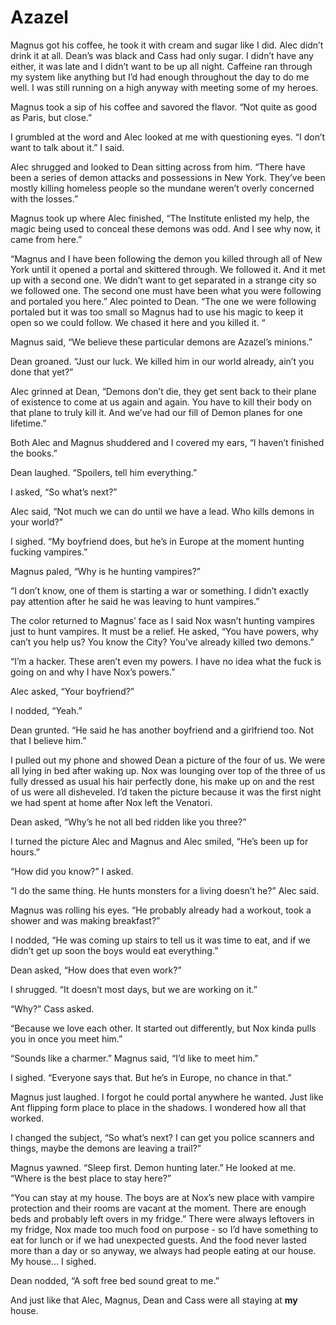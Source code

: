 # Azazel

Magnus got his coffee, he took it with cream and sugar like I did. Alec didn’t drink it at all. Dean’s was black and Cass had only sugar. I didn’t have any either, it was late and I didn’t want to be up all night. Caffeine ran through my system like anything but I’d had enough throughout the day to do me well. I was still running on a high anyway with meeting some of my heroes.

Magnus took a sip of his coffee and savored the flavor. “Not quite as good as Paris, but close.”

I grumbled at the word and Alec looked at me with questioning eyes. “I don’t want to talk about it.” I said.

Alec shrugged and looked to Dean sitting across from him. “There have been a series of demon attacks and possessions in New York. They’ve been mostly killing homeless people so the mundane weren’t overly concerned with the losses.”

Magnus took up where Alec finished, “The Institute enlisted my help, the magic being used to conceal these demons was odd. And I see why now, it came from here.”

“Magnus and I have been following the demon you killed through all of New York until it opened a portal and skittered through. We followed it. And it met up with a second one. We didn’t want to get separated in a strange city so we followed one. The second one must have been what you were following and portaled you here.” Alec pointed to Dean. “The one we were following portaled but it was too small so Magnus had to use his magic to keep it open so we could follow. We chased it here and you killed it. “

Magnus said, “We believe these particular demons are Azazel’s minions.”

Dean groaned. “Just our luck. We killed him in our world already, ain’t you done that yet?”

Alec grinned at Dean, “Demons don’t die, they get sent back to their plane of existence to come at us again and again. You have to kill their body on that plane to truly kill it. And we’ve had our fill of Demon planes for one lifetime.”

Both Alec and Magnus shuddered and I covered my ears, “I haven’t finished the books.”

Dean laughed. “Spoilers, tell him everything.”

I asked, “So what’s next?”

Alec said, “Not much we can do until we have a lead. Who kills demons in your world?”

I sighed. “My boyfriend does, but he’s in Europe at the moment hunting fucking vampires.”

Magnus paled, “Why is he hunting vampires?”

“I don’t know, one of them is starting a war or something. I didn’t exactly pay attention after he said he was leaving to hunt vampires.”

The color returned to Magnus’ face as I said Nox wasn’t hunting vampires just to hunt vampires. It must be a relief. He asked, “You have powers, why can’t you help us? You know the City? You’ve already killed two demons.”

“I’m a hacker. These aren’t even my powers. I have no idea what the fuck is going on and why I have Nox’s powers.”

Alec asked, “Your boyfriend?”

I nodded, “Yeah.”

Dean grunted. “He said he has another boyfriend and a girlfriend too. Not that I believe him.”

I pulled out my phone and showed Dean a picture of the four of us. We were all lying in bed after waking up. Nox was lounging over top of the three of us fully dressed as usual his hair perfectly done, his make up on and the rest of us were all disheveled. I’d taken the picture because it was the first night we had spent at home after Nox left the Venatori.

Dean asked, “Why’s he not all bed ridden like you three?”

I turned the picture Alec and Magnus and Alec smiled, “He’s been up for hours.”

“How did you know?” I asked.

“I do the same thing. He hunts monsters for a living doesn’t he?” Alec said.

Magnus was rolling his eyes. “He probably already had a workout, took a shower and was making breakfast?”

I nodded, “He was coming up stairs to tell us it was time to eat, and if we didn’t get up soon the boys would eat everything.”

Dean asked, “How does that even work?”

I shrugged. “It doesn’t most days, but we are working on it.”

“Why?” Cass asked.

“Because we love each other. It started out differently, but Nox kinda pulls you in once you meet him.”

“Sounds like a charmer.” Magnus said, “I’d like to meet him.”

I sighed. “Everyone says that. But he’s in Europe, no chance in that.”

Magnus just laughed. I forgot he could portal anywhere he wanted. Just like Ant flipping form place to place in the shadows. I wondered how all that worked.

I changed the subject, “So what’s next? I can get you police scanners and things, maybe the demons are leaving a trail?”

Magnus yawned. “Sleep first. Demon hunting later.” He looked at me. “Where is the best place to stay here?”

“You can stay at my house. The boys are at Nox’s new place with vampire protection and their rooms are vacant at the moment. There are enough beds and probably left overs in my fridge.” There were always leftovers in my fridge, Nox made too much food on purpose - so I’d have something to eat for lunch or if we had unexpected guests. And the food never lasted more than a day or so anyway, we always had people eating at our house. My house… I sighed.

Dean nodded, “A soft free bed sound great to me.”

And just like that Alec, Magnus, Dean and Cass were all staying at **my** house.

